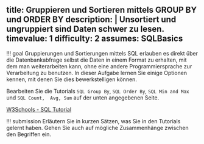 title: Gruppieren und Sortieren mittels GROUP BY und ORDER BY
description: |
  Unsortiert und ungruppiert sind Daten schwer zu lesen.
timevalue: 1
difficulty: 2
assumes: SQLBasics
---
!!! goal
    Gruppierungen und Sortierungen mittels SQL erlauben es direkt über die Datenbankabfrage 
    selbst die Daten in einem Format zu erhalten, mit dem man weiterarbeiten kann, ohne eine 
    andere Programmiersprache zur Verarbeitung zu benutzen. 
    In dieser Aufgabe lernen Sie einige Optionen kennen, mit denen Sie dies bewerkstelligen können.
    
Bearbeiten Sie die Tutorials `SQL Group By`, `SQL Order By`, `SQL Min and Max` und `SQL Count, 
Avg, Sum` auf der unten angegebenen Seite. 

[W3Schools - SQL Tutorial](https://www.w3schools.com/sql/default.asp)

!!! submission
    Erläutern Sie in kurzen Sätzen, was Sie in den Tutorials gelernt haben. 
    Gehen Sie auch auf mögliche Zusammenhänge zwischen den Begriffen ein.